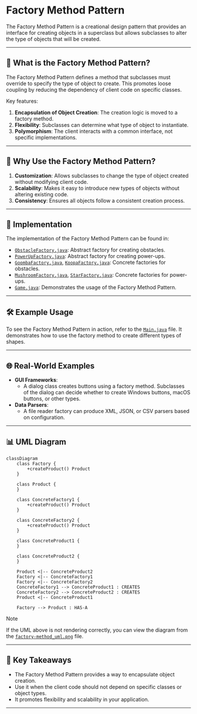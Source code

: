 # Factory Method Pattern

The Factory Method Pattern is a creational design pattern that provides an interface for creating objects in a superclass but allows subclasses to alter the type of objects that will be created.

---

## 📖 What is the Factory Method Pattern?

The Factory Method Pattern defines a method that subclasses must override to specify the type of object to create. This promotes loose coupling by reducing the dependency of client code on specific classes.

Key features:
1. **Encapsulation of Object Creation**: The creation logic is moved to a factory method.
2. **Flexibility**: Subclasses can determine what type of object to instantiate.
3. **Polymorphism**: The client interacts with a common interface, not specific implementations.

---

## 🤔 Why Use the Factory Method Pattern?

1. **Customization**: Allows subclasses to change the type of object created without modifying client code.
2. **Scalability**: Makes it easy to introduce new types of objects without altering existing code.
3. **Consistency**: Ensures all objects follow a consistent creation process.

---


## 🔧 Implementation

The implementation of the Factory Method Pattern can be found in:
- [`ObstacleFactory.java`](./ObstacleFactory.java): Abstract factory for creating obstacles.
- [`PowerUpFactory.java`](./PowerUpFactory.java): Abstract factory for creating power-ups.
- [`GoombaFactory.java`](./GoombaFactory.java), [`KoopaFactory.java`](./KoopaFactory.java): Concrete factories for obstacles.
- [`MushroomFactory.java`](./MushroomFactory.java), [`StarFactory.java`](./StarFactory.java): Concrete factories for power-ups.
- [`Game.java`](./Game.java): Demonstrates the usage of the Factory Method Pattern.

---

## 🛠️ Example Usage

To see the Factory Method Pattern in action, refer to the [`Main.java`](./Main.java) file. It demonstrates how to use the factory method to create different types of shapes.

---

## 🌐 Real-World Examples

- **GUI Frameworks**:
  - A dialog class creates buttons using a factory method. Subclasses of the dialog can decide whether to create Windows buttons, macOS buttons, or other types.
- **Data Parsers**:
  - A file reader factory can produce XML, JSON, or CSV parsers based on configuration.

---

## 📊 UML Diagram
``` mermaid
classDiagram
    class Factory {
        +createProduct() Product
    }

    class Product {
    }

    class ConcreteFactory1 {
        +createProduct() Product
    }

    class ConcreteFactory2 {
        +createProduct() Product
    }

    class ConcreteProduct1 {
    }

    class ConcreteProduct2 {
    }

    Product <|-- ConcreteProduct2
    Factory <|-- ConcreteFactory1
    Factory <|-- ConcreteFactory2
    ConcreteFactory1 --> ConcreteProduct1 : CREATES
    ConcreteFactory2 --> ConcreteProduct2 : CREATES
    Product <|-- ConcreteProduct1
    
    Factory --> Product : HAS-A

```
> [!NOTE]
> If the UML above is not rendering correctly, you can view the diagram from the [`factory-method_uml.png`](./factory-method_uml.png) file.
---

## 📝 Key Takeaways

- The Factory Method Pattern provides a way to encapsulate object creation.
- Use it when the client code should not depend on specific classes or object types.
- It promotes flexibility and scalability in your application.

---

